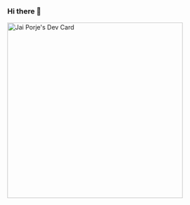 ### Hi there 👋

<!--
**JaiPorje/JaiPorje** is a ✨ _special_ ✨ repository because its `README.md` (this file) appears on your GitHub profile.

Here are some ideas to get you started:

- 🔭 I’m currently working on ...
- 🌱 I’m currently learning ...
- 👯 I’m looking to collaborate on ...
- 🤔 I’m looking for help with ...
- 💬 Ask me about ...
- 📫 How to reach me: ...
- 😄 Pronouns: ...
- ⚡ Fun fact: ...
-->
<a href="https://app.daily.dev/JaiP"><img src="https://api.daily.dev/devcards/ef28a10dc12648668dd6f970a2368081.png?r=kpr" width="400" alt="Jai Porje's Dev Card"/></a>
